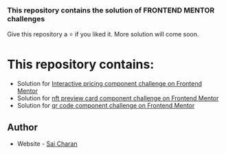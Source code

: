 ### This repository contains the solution of FRONTEND MENTOR challenges

Give this repository a ⭐ if you liked it. More solution will come soon.

# This repository contains:
- Solution for [Interactive pricing component challenge on Frontend Mentor](https://github.com/Saicharan0662/frontend-mentor-solutions/tree/master/interactive-pricing-component-main)
- Solution for [nft preview card component challenge on Frontend Mentor](https://github.com/Saicharan0662/frontend-mentor-solutions/tree/master/nft-preview-card-component-main)
- Solution for [qr code component challenge on Frontend Mentor](https://github.com/Saicharan0662/frontend-mentor-solutions/tree/master/qr-code-component-main)

## Author

- Website - [Sai Charan](https://saicharan006.netlify.app/)
